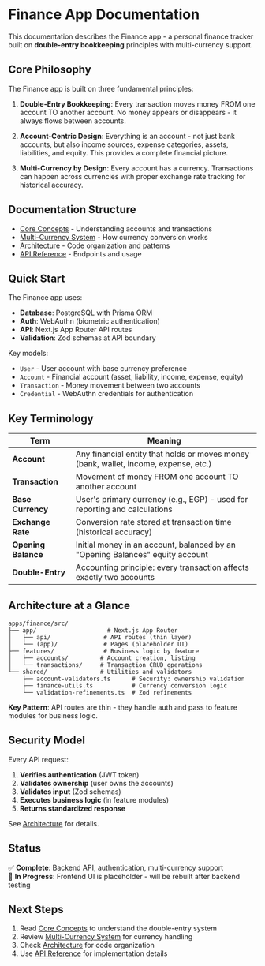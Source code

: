 # Finance App Documentation

This documentation describes the Finance app - a personal finance tracker built on **double-entry bookkeeping** principles with multi-currency support.

## Core Philosophy

The Finance app is built on three fundamental principles:

1. **Double-Entry Bookkeeping**: Every transaction moves money FROM one account TO another account. No money appears or disappears - it always flows between accounts.

2. **Account-Centric Design**: Everything is an account - not just bank accounts, but also income sources, expense categories, assets, liabilities, and equity. This provides a complete financial picture.

3. **Multi-Currency by Design**: Every account has a currency. Transactions can happen across currencies with proper exchange rate tracking for historical accuracy.

## Documentation Structure

- [Core Concepts](./core-concepts.md) - Understanding accounts and transactions
- [Multi-Currency System](./multi-currency.md) - How currency conversion works
- [Architecture](./architecture.md) - Code organization and patterns
- [API Reference](./api-reference.md) - Endpoints and usage

## Quick Start

The Finance app uses:
- **Database**: PostgreSQL with Prisma ORM
- **Auth**: WebAuthn (biometric authentication)
- **API**: Next.js App Router API routes
- **Validation**: Zod schemas at API boundary

Key models:
- `User` - User account with base currency preference
- `Account` - Financial account (asset, liability, income, expense, equity)
- `Transaction` - Money movement between two accounts
- `Credential` - WebAuthn credentials for authentication

## Key Terminology

| Term | Meaning |
|------|---------|
| **Account** | Any financial entity that holds or moves money (bank, wallet, income, expense, etc.) |
| **Transaction** | Movement of money FROM one account TO another account |
| **Base Currency** | User's primary currency (e.g., EGP) - used for reporting and calculations |
| **Exchange Rate** | Conversion rate stored at transaction time (historical accuracy) |
| **Opening Balance** | Initial money in an account, balanced by an "Opening Balances" equity account |
| **Double-Entry** | Accounting principle: every transaction affects exactly two accounts |

## Architecture at a Glance

```
apps/finance/src/
├── app/                    # Next.js App Router
│   ├── api/               # API routes (thin layer)
│   └── (app)/             # Pages (placeholder UI)
├── features/              # Business logic by feature
│   ├── accounts/         # Account creation, listing
│   └── transactions/     # Transaction CRUD operations
└── shared/               # Utilities and validators
    ├── account-validators.ts      # Security: ownership validation
    ├── finance-utils.ts           # Currency conversion logic
    └── validation-refinements.ts  # Zod refinements
```

**Key Pattern**: API routes are thin - they handle auth and pass to feature modules for business logic.

## Security Model

Every API request:
1. **Verifies authentication** (JWT token)
2. **Validates ownership** (user owns the accounts)
3. **Validates input** (Zod schemas)
4. **Executes business logic** (in feature modules)
5. **Returns standardized response**

See [Architecture](./architecture.md) for details.

## Status

✅ **Complete**: Backend API, authentication, multi-currency support  
🚧 **In Progress**: Frontend UI is placeholder - will be rebuilt after backend testing

## Next Steps

1. Read [Core Concepts](./core-concepts.md) to understand the double-entry system
2. Review [Multi-Currency System](./multi-currency.md) for currency handling
3. Check [Architecture](./architecture.md) for code organization
4. Use [API Reference](./api-reference.md) for implementation details

